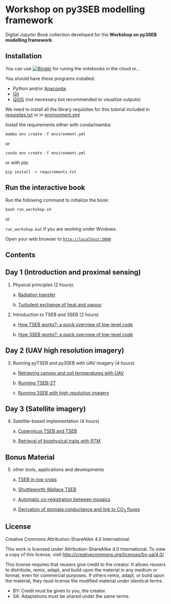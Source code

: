 # Workshop on py3SEB modelling framework
Digital *Jupyter Book* collection developed for the **Workshop on py3SEB modelling framework**.

## Installation
You can use [![Binder](https://mybinder.org/badge_logo.svg)](add-new-link) for runing the notebooks in the cloud or...

You should have these programs installed:

* Python and/or [Anaconda](https://www.anaconda.com/download/success). 
* [Git](https://git-scm.com/downloads)
* [QGIS](https://qgis.org/en/site/forusers/download.html) (not necessary but recommended to visualize outputs)

We need to install all the library requisites for this tutorial included in [requisites.txt](./requirements.txt) or in [environment.yml](./environment.yml) 

Install the requirements either with conda/mamba:

`mamba env create -f environment.yml`

or

`conda env create -f environment.yml`

or with pip:

`pip install -r requirements.txt`


## Run the interactive book
Run the following command to initialize the book:

`bash run_workshop.sh`

or 

`run_workshop.bat` if you are working under Windows.

Open your web browser to [`http://localhost:3000`](http://localhost:3000)

## Contents
## Day 1 (Introduction and proximal sensing)

1. Physical principles (2 hours).
    
    a. [Radiation transfer](./101-Net_radiation.ipynb)

    b. [Turbulent exchange of heat and vapour](./102-Turbulence_and_sensible_heat_flux.ipynb)
 
2. Introduction to TSEB and 3SEB (2 hours)
    
    a. [How TSEB works?: a quick overview of low-level code](./103-TSEB_introduction.ipynb)
	
	b. [How 3SEB works?: a quick overview of low-level code](./104-3SEB_introduction.ipynb)

## Day 2 (UAV high resolution imagery)

3. Running pyTSEB and py3SEB with UAV imagery (4 hours)
    
    a. [Retrieving canopy and soil temperatures with UAV](./201-UAV_canopy_and_soil_temperatures.ipynb)

    b. [Running TSEB-2T](./202-UAV_TSEB-2T.ipynb)

    c. [Running 3SEB with high resolution imagery](./203-UAV_3SEB.ipynb)
    

        
## Day 3 (Satellite imagery)
  
4. Satellite-based implementation (4 hours)

    a. [Copernicus TSEB and TSEB](./501-Copernicus_TSEB_3SEB.ipynb)
	
	b. [Retrieval of biophysical traits with RTM](./302-Biophysical_Traits_RTM.ipynb)


## Bonus Material

5. other tools, applications and developments
  
    a. [TSEB in row crops](./B01-Row_crops.ipynb)

    b. [Shuttleworth-Wallace TSEB](./B02-TSEB-SW.ipynb)
        
    c. [Automatic co-registration between mosaics](./B03-Mosaics_corregistration.ipynb)

    d. [Derivation of stomata conductance and link to CO$_2$ fluxes](./B04-stomata_conductance.ipynb)


## License
Creative Commons Attribution-ShareAlike 4.0 International.

This work is licensed under Attribution-ShareAlike 4.0 International. To view a copy of this license, visit http://creativecommons.org/licenses/by-sa/4.0/

This license requires that reusers give credit to the creator. It allows reusers to distribute, remix, adapt, and build upon the material in any medium or format, even for commercial purposes. If others remix, adapt, or build upon the material, they must license the modified material under identical terms.

  - BY: Credit must be given to you, the creator.
  - SA: Adaptations must be shared under the same terms. 
  



